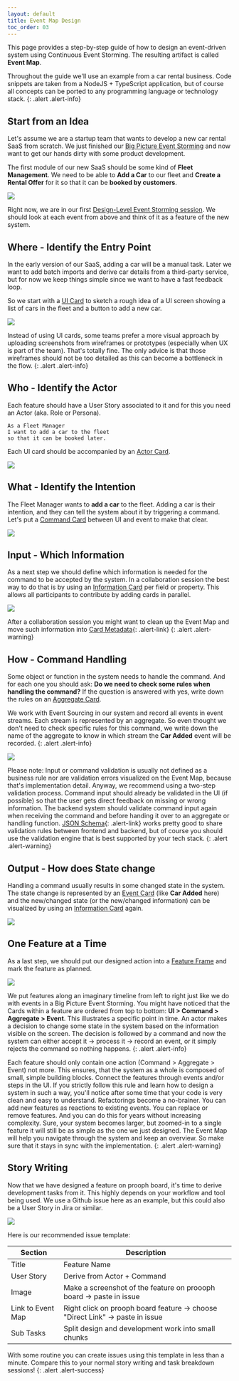 ```yaml
---
layout: default
title: Event Map Design
toc_order: 03
---
```


This page provides a step-by-step guide of how to design an event-driven system using Continuous Event Storming. The resulting artifact is 
called **Event Map**. 

Throughout the guide we'll use an example from a car rental business. Code snippets are taken from a NodeJS + TypeScript application, but 
of course all concepts can be ported to any programming language or technology stack.
{: .alert .alert-info}

## Start from an Idea

Let's assume we are a startup team that wants to develop a new car rental SaaS from scratch. We just finished our 
[Big Picture Event Storming]({{site.baseurl}}/event_storming/big_picture) and now want to get our hands dirty with some product development.

The first module of our new SaaS should be some kind of **Fleet Management**. We need to be able to **Add a Car** to our fleet
and **Create a Rental Offer** for it so that it can be **booked by customers**.

<a href="{{site.baseurl}}/assets/images/CES/EventMap/FM_First_Features.png" data-lightbox="fm_first_features" data-title="FleetManagement First Features">
    <span class="lightbox-indicator"></span>
    <img src="{{site.baseurl}}/assets/images/CES/EventMap/FM_First_Features.png" />
</a>

Right now, we are in our first [Design-Level Event Storming session]({{site.baseurl}}/continuous_event_storming/how-to.html#solution-space).
We should look at each event from above and think of it as a feature of the new system.

## Where - Identify the Entry Point

In the early version of our SaaS, adding a car will be a manual task. Later we want to add batch imports and derive car details 
from a third-party service, but for now we keep things simple since we want to have a fast feedback loop.

So we start with a [UI Card]({{site.baseUrl}}/event_storming/basic-concepts.html#ui--api) to sketch a rough idea of a UI screen showing a list of cars in the fleet
and a button to add a new car.

<a href="{{site.baseurl}}/assets/images/CES/EventMap/Fleet_Overview_Add_Car.png" data-lightbox="fleet_overview_add_car" data-title="Fleet Overview Add Car">
    <span class="lightbox-indicator"></span>
    <img src="{{site.baseurl}}/assets/images/CES/EventMap/Fleet_Overview_Add_Car.png" />
</a>

Instead of using UI cards, some teams prefer a more visual approach by uploading screenshots from wireframes or prototypes (especially when UX is part of the team).
That's totally fine. The only advice is that those wireframes should not be too detailed as this can become a bottleneck in the flow.
{: .alert .alert-info}

## Who - Identify the Actor

Each feature should have a User Story associated to it and for this you need an Actor (aka. Role or Persona).

```
As a Fleet Manager
I want to add a car to the fleet
so that it can be booked later.
```

Each UI card should be accompanied by an [Actor Card]({{site.baseUrl}}/event_storming/basic-concepts.html#actor).

<a href="{{site.baseurl}}/assets/images/CES/EventMap/Fleet_Overview_Actor.png" data-lightbox="fo_actor" data-title="Fleet Overview Actor">
    <span class="lightbox-indicator"></span>
    <img src="{{site.baseurl}}/assets/images/CES/EventMap/Fleet_Overview_Actor.png" />
</a>

## What - Identify the Intention

The Fleet Manager wants to **add a car** to the fleet. Adding a car is their intention, and they can tell the system about it by triggering a command.
Let's put a [Command Card]({{site.baseUrl}}/event_storming/basic-concepts.html#command) between UI and event to make that clear.

<a href="{{site.baseurl}}/assets/images/CES/EventMap/Fleet_Overview_Add_Car_Command.png" data-lightbox="add_car_command" data-title="Add Car Command">
    <span class="lightbox-indicator"></span>
    <img src="{{site.baseurl}}/assets/images/CES/EventMap/Fleet_Overview_Add_Car_Command.png" />
</a>

## Input - Which Information

As a next step we should define which information is needed for the command to be accepted by the system. In a collaboration session
the best way to do that is by using an [Information Card]({{site.baseUrl}}/event_storming/basic-concepts.html#information) per field or property. This allows 
all participants to contribute by adding cards in parallel.

<a href="{{site.baseurl}}/assets/images/CES/EventMap/Add_Car_Input.png" data-lightbox="add_car_input" data-title="Add Car Input">
    <span class="lightbox-indicator"></span>
    <img src="{{site.baseurl}}/assets/images/CES/EventMap/Add_Car_Input.png" />
</a>

After a collaboration session you might want to clean up the Event Map and move such information into [Card Metadata]({{site.baseUrl}}/board_workspace/Metadata.html){: .alert-link}
{: .alert .alert-warning}

## How - Command Handling

Some object or function in the system needs to handle the command. And for each one you should ask:
**Do we need to check some rules when handling the command?** If the question is answered with yes, write down the rules
on an [Aggregate Card]({{site.baseUrl}}/event_storming/basic-concepts.html#aggregate). 

We work with Event Sourcing in our system and record all events in event streams. 
Each stream is represented by an aggregate. So even thought we don't need to check specific rules for this command, we
write down the name of the aggregate to know in which stream the **Car Added** event will be recorded.
{: .alert .alert-info}

<a href="{{site.baseurl}}/assets/images/CES/EventMap/Fleet_Overview_Car_Aggregate.png" data-lightbox="car_aggregate" data-title="Fleet Overview Car Aggregate">
    <span class="lightbox-indicator"></span>
    <img src="{{site.baseurl}}/assets/images/CES/EventMap/Fleet_Overview_Car_Aggregate.png" />
</a>

Please note: Input or command validation is usually not defined as a business rule nor are validation errors visualized on the Event Map, because that's implementation detail. 
Anyway, we recommend using a two-step validation process. Command input should already be validated in the UI (if possible) so that the user gets direct feedback on missing or wrong information. 
The backend system should validate command input again when receiving the command and before handing it over to an aggregate or handling function. 
[JSON Schema](https://json-schema.org/){: .alert-link} works pretty good to share validation rules between frontend and backend, but of course you should
use the validation engine that is best supported by your tech stack. 
{: .alert .alert-warning}

## Output - How does State change

Handling a command usually results in some changed state in the system. The state change is represented by an [Event Card]({{site.baseUrl}}/event_storming/basic-concepts.html#domain-event)
(like **Car Added** here) and the new/changed state (or the new/changed information) can be visualized by using an [Information Card]({{site.baseUrl}}/event_storming/basic-concepts.html#information) again.

<a href="{{site.baseurl}}/assets/images/CES/EventMap/Fleet_Overview_Output.png" data-lightbox="fo_output" data-title="Fleet Overview Output">
    <span class="lightbox-indicator"></span>
    <img src="{{site.baseurl}}/assets/images/CES/EventMap/Fleet_Overview_Output.png" />
</a>

## One Feature at a Time

As a last step, we should put our designed action into a [Feature Frame]({{site.baseUrl}}/board_workspace/Frames.html#feature-frame) and mark the feature as planned.

<a href="{{site.baseurl}}/assets/images/CES/EventMap/Add_Car_Feature_Frame.gif" data-lightbox="add_car_feature_frame" data-title="Add Car Feature Frame">
    <span class="lightbox-indicator"></span>
    <img src="{{site.baseurl}}/assets/images/CES/EventMap/Add_Car_Feature_Frame.gif" />
</a>

We put features along an imaginary timeline from left to right just like we do with events in a Big Picture Event Storming. You might have noticed that the Cards within a feature are ordered
from top to bottom: **UI > Command > Aggregate > Event**. This illustrates a specific point in time. An actor makes a decision to change some state in the system based on the information visible
on the screen. The decision is followed by a command and now the system can either accept it -> process it -> record an event, or it simply rejects the command so nothing happens.
{: .alert .alert-info}

Each feature should only contain one action (Command > Aggregate > Event) not more. This ensures, that the system as a whole is composed of small, simple building blocks.
Connect the features through events and/or steps in the UI. If you strictly follow this rule and learn how to design a system in such a way, you'll notice after some time that your code 
is very clean and easy to understand. Refactorings become a no-brainer. You can add new features as reactions to existing events. You can replace or remove features. And you can do this for years
without increasing complexity. Sure, your system becomes larger, but zoomed-in to a single feature it will still be as simple as the one we just designed.
The Event Map will help you navigate through the system and keep an overview. So make sure that it stays in sync with the implementation.
{: .alert .alert-warning}

## Story Writing

Now that we have designed a feature on prooph board, it's time to derive development tasks from it. This highly depends on your workflow and tool being used.
We use a Github issue here as an example, but this could also be a User Story in Jira or similar.

<a href="{{site.baseurl}}/assets/images/CES/EventMap/Add_Car_Issue.png" data-lightbox="add_car_issue" data-title="Add Car Issue">
    <span class="lightbox-indicator"></span>
    <img src="{{site.baseurl}}/assets/images/CES/EventMap/Add_Car_Issue.png" />
</a>

Here is our recommended issue template:

| Section           | Description                                                                   |
|-------------------|-------------------------------------------------------------------------------|
| Title             | Feature Name                                                                  |
| User Story        | Derive from Actor + Command                                                   |
| Image             | Make a screenshot of the feature on proooph board -> paste in issue           |
| Link to Event Map | Right click on prooph board feature -> choose "Direct Link" -> paste in issue |
| Sub Tasks         | Split design and development work into small chunks                           |

With some routine you can create issues using this template in less than a minute. Compare this to your normal story writing and task breakdown sessions!
{: .alert .alert-success}
